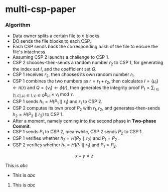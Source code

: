 # multi-csp-paper

### Algorithm
- Data owner splits a certain file to $n$ blocks.
- DO sends the file blocks to each CSP.
- Each CSP sends back the corresponding hash of the file to ensure the file's intactness.
- Assuming CSP 2 launchs a challenge to CSP 1.
- CSP 2 chooses-then-sends a random number $r_2$ to CSP 1, for generating the index set $I$, and the coefficient set $Q$.
- CSP 1 receives $r_2$, then chooses its own random number $r_1$.
- CSP 1 combines the two numbers as $r=r_1+r_2$, then calculates $I=\lbrace\mu_i\rbrace\gets\pi(r)$ and $Q=\lbrace\nu_i\rbrace\gets\phi(r)$, then generates the integrity proof $P_1=\sum_{i\in[1,c],\mu_i\in I,v_i\in Q}b_{\mu_i}\times v_i\bmod r$.
- CSP 1 sends $h_1=H(P_1\parallel r_1)$ and $r_1$ to CSP 2.
- CSP 2 computes its own proof $P_2$ with $r_1,r_2$, and generates-then-sends $h_2=H(P_2\parallel r_2)$ to CSP 1.
- After a moment, namely coming into the second phase in **Two-phase Commit**.
- CSP 1 sends $P_1$ to CSP 2, meanwhile, CSP 2 sends $P_2$ to CSP 1.
- CSP 1 verifies whether $h_2=H(P_2\parallel r_2)$ and $P_1=P_2$ .
- CSP 2 verifies whether $h_1=H(P_1\parallel r_1)$ and $P_1=P_2$.

$$
x+y=z
$$

This is $abc$

- This is $abc$

1. This is $abc$
